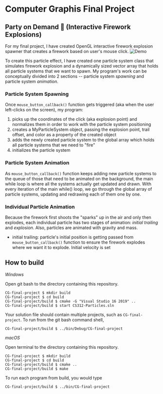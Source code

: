 # Computer Graphis Final Project
## Party on Demand 🎉 (Interactive Firework Explosions)

For my final project, I have created OpenGL interactive firework explosion spawner that creates a firework based on user's mouse click. 
![Demo](fireworks.gif)

To create this particle effect, I have created one particle system class that simulates firework explosion and a dynamically sized vector array that holds all particle systems that we want to spawn. My program's work can be conceptually divided into 2 sections -- particle system *spawning* and particle system *animation*.

### Particle System Spawning

Once ```mouse_button_callback()``` function gets triggered (aka when the user left-clicks on the screen), my program:
1. picks up the coordinates of the click (aka explosion point) and normalizes them in order to work with the particle system positioning
2. creates a MyParticleSystem object, passing the explosion point, trail offset, and color as a property of the created object
3. adds the newly created particle system to the global array which holds all particle systems that we need to "fire"
4. initializes the particle system

### Particle System Animation
As ```mouse_button_callback()``` function keeps adding new particle systems to the queue of those that need to be animated on the background, the main while loop is where all the systems actually get updated and drawn. With every iteration of the main while() loop, we go through the global array of particle systems, updating and redrawing each of them one by one.

### Individual Particle Animation
Because the firework first shoots the "sparks" up in the air and only then explodes, each individual particle has two stages of animation: *initial trailing* and *explosion*. Also, particles are animated with gravity and mass.
- initial trailing: particle's initial position is getting passed from ```mouse_button_callback()``` function to ensure the firework explodes where we want it to explode. Initial velocity is set 


## How to build

*Windows*

Open git bash to the directory containing this repository.

```
CG-final-project $ mkdir build
CG-final-project $ cd build
CG-final-project/build $ cmake -G "Visual Studio 16 2019" ..
CG-final-project/build $ start CS312-Particles.sln
```

Your solution file should contain multiple projects, such as `CG-final-project`.
To run from the git bash command shell,

```
CG-final-project/build $ ../bin/Debug/CG-final-project
```

*macOS*

Open terminal to the directory containing this repository.

```
CG-final-project $ mkdir build
CG-final-project $ cd build
CG-final-project/build $ cmake ..
CG-final-project/build $ make
```

To run each program from build, you would type

```
CG-final-project/build $ ../bin/CG-final-project
```

